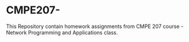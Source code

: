 # CMPE207-

This Repository contain homework assignments from CMPE 207 course - Network Programming and Applications class.
